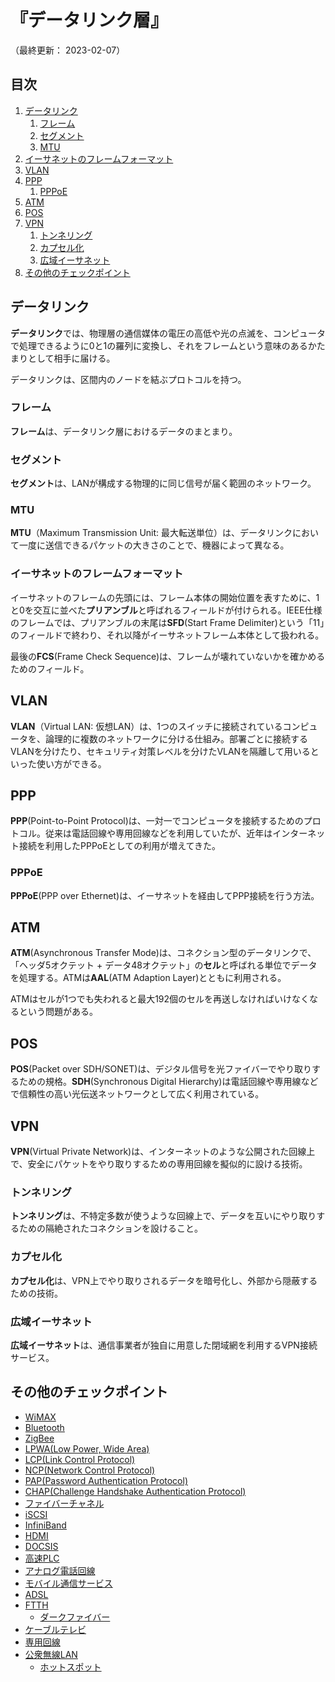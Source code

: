 # 『データリンク層』

（最終更新： 2023-02-07）


## 目次

1. [データリンク](#データリンク)
	1. [フレーム](#フレーム)
	1. [セグメント](#セグメント)
	1. [MTU](#mtu)
1. [イーサネットのフレームフォーマット](#イーサネットのフレームフォーマット)
1. [VLAN](#vlan)
1. [PPP](#ppp)
	1. [PPPoE](#pppoe)
1. [ATM](#atm)
1. [POS](#pos)
1. [VPN](#vpn)
	1. [トンネリング](#トンネリング)
	1. [カプセル化](#カプセル化)
	1. [広域イーサネット](#広域イーサネット)
1. [その他のチェックポイント](#その他のチェックポイント)


## データリンク

**データリンク**では、物理層の通信媒体の電圧の高低や光の点滅を、コンピュータで処理できるように0と1の羅列に変換し、それをフレームという意味のあるかたまりとして相手に届ける。

データリンクは、区間内のノードを結ぶプロトコルを持つ。

### フレーム

**フレーム**は、データリンク層におけるデータのまとまり。

### セグメント

**セグメント**は、LANが構成する物理的に同じ信号が届く範囲のネットワーク。

### MTU

**MTU**（Maximum Transmission Unit: 最大転送単位）は、データリンクにおいて一度に送信できるパケットの大きさのことで、機器によって異なる。


### イーサネットのフレームフォーマット

イーサネットのフレームの先頭には、フレーム本体の開始位置を表すために、1と0を交互に並べた**プリアンブル**と呼ばれるフィールドが付けられる。IEEE仕様のフレームでは、プリアンブルの末尾は**SFD**(Start Frame Delimiter)という「11」のフィールドで終わり、それ以降がイーサネットフレーム本体として扱われる。

最後の**FCS**(Frame Check Sequence)は、フレームが壊れていないかを確かめるためのフィールド。


## VLAN

**VLAN**（Virtual LAN: 仮想LAN）は、1つのスイッチに接続されているコンピュータを、論理的に複数のネットワークに分ける仕組み。部署ごとに接続するVLANを分けたり、セキュリティ対策レベルを分けたVLANを隔離して用いるといった使い方ができる。


## PPP

**PPP**(Point-to-Point Protocol)は、一対一でコンピュータを接続するためのプロトコル。従来は電話回線や専用回線などを利用していたが、近年はインターネット接続を利用したPPPoEとしての利用が増えてきた。

### PPPoE

**PPPoE**(PPP over Ethernet)は、イーサネットを経由してPPP接続を行う方法。


## ATM

**ATM**(Asynchronous Transfer Mode)は、コネクション型のデータリンクで、「ヘッダ5オクテット + データ48オクテット」の**セル**と呼ばれる単位でデータを処理する。ATMは**AAL**(ATM Adaption Layer)とともに利用される。

ATMはセルが1つでも失われると最大192個のセルを再送しなければいけなくなるという問題がある。


## POS

**POS**(Packet over SDH/SONET)は、デジタル信号を光ファイバーでやり取りするための規格。**SDH**(Synchronous Digital Hierarchy)は電話回線や専用線などで信頼性の高い光伝送ネットワークとして広く利用されている。


## VPN

**VPN**(Virtual Private Network)は、インターネットのような公開された回線上で、安全にパケットをやり取りするための専用回線を擬似的に設ける技術。

### トンネリング

**トンネリング**は、不特定多数が使うような回線上で、データを互いにやり取りするための隔絶されたコネクションを設けること。

### カプセル化

**カプセル化**は、VPN上でやり取りされるデータを暗号化し、外部から隠蔽するための技術。

### 広域イーサネット

**広域イーサネット**は、通信事業者が独自に用意した閉域網を利用するVPN接続サービス。


## その他のチェックポイント

- [WiMAX](https://ja.wikipedia.org/wiki/WiMAX)
- [Bluetooth](https://ja.wikipedia.org/wiki/Bluetooth)
- [ZigBee](https://ja.wikipedia.org/wiki/ZigBee)
- [LPWA(Low Power, Wide Area)](https://ja.wikipedia.org/wiki/LPWA_(%E7%84%A1%E7%B7%9A))
- [LCP(Link Control Protocol)](https://ja.wikipedia.org/wiki/Link_Control_Protocol)
- [NCP(Network Control Protocol)](https://ja.wikipedia.org/wiki/Network_Control_Protocol)
- [PAP(Password Authentication Protocol)](https://ja.wikipedia.org/wiki/Password_Authentication_Protocol)
- [CHAP(Challenge Handshake Authentication Protocol)](https://ja.wikipedia.org/wiki/Challenge-Handshake_Authentication_Protocol)
- [ファイバーチャネル](https://ja.wikipedia.org/wiki/%E3%83%95%E3%82%A1%E3%82%A4%E3%83%90%E3%83%BC%E3%83%81%E3%83%A3%E3%83%8D%E3%83%AB)
- [iSCSI](https://ja.wikipedia.org/wiki/ISCSI)
- [InfiniBand](https://ja.wikipedia.org/wiki/InfiniBand)
- [HDMI](https://ja.wikipedia.org/wiki/HDMI)
- [DOCSIS](https://ja.wikipedia.org/wiki/Data_Over_Cable_Service_Interface_Specifications)
- [高速PLC](https://ja.wikipedia.org/wiki/%E9%9B%BB%E5%8A%9B%E7%B7%9A%E6%90%AC%E9%80%81%E9%80%9A%E4%BF%A1)
- [アナログ電話回線](https://ja.wikipedia.org/wiki/%E9%9B%BB%E8%A9%B1%E5%9B%9E%E7%B7%9A)
- [モバイル通信サービス](https://ja.wikipedia.org/wiki/%E7%A7%BB%E5%8B%95%E4%BD%93%E9%80%9A%E4%BF%A1)
- [ADSL](https://ja.wikipedia.org/wiki/ADSL)
- [FTTH](https://ja.wikipedia.org/wiki/FTTH)
    - [ダークファイバー](https://ja.wikipedia.org/wiki/%E3%83%80%E3%83%BC%E3%82%AF%E3%83%95%E3%82%A1%E3%82%A4%E3%83%90)
- [ケーブルテレビ](https://ja.wikipedia.org/wiki/%E3%82%B1%E3%83%BC%E3%83%96%E3%83%AB%E3%83%86%E3%83%AC%E3%83%93)
- [専用回線](https://ja.wikipedia.org/wiki/%E5%B0%82%E7%94%A8%E7%B7%9A)
- [公衆無線LAN](https://ja.wikipedia.org/wiki/%E5%85%AC%E8%A1%86%E7%84%A1%E7%B7%9ALAN)
    - [ホットスポット](https://ja.wikipedia.org/wiki/%E3%83%9B%E3%83%83%E3%83%88%E3%82%B9%E3%83%9D%E3%83%83%E3%83%88_(NTT))

